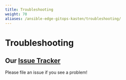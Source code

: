 ```yaml
---
title: Troubleshooting
weight: 70
aliases: /ansible-edge-gitops-kasten/troubleshooting/
---
```


# Troubleshooting

## Our [Issue Tracker](https://github.com/validatedpatterns/ansible-edge-gitops/issues)

Please file an issue if you see a problem!

